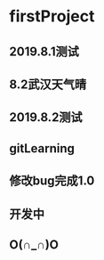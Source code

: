 # firstProject
## 2019.8.1测试
## 8.2武汉天气晴 
## 2019.8.2测试
## gitLearning
## 修改bug完成1.0
## 开发中
## O(∩_∩)O
